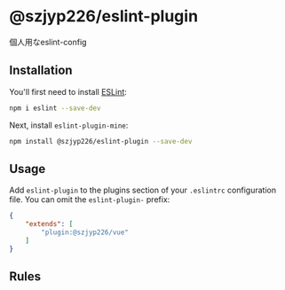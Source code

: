 # @szjyp226/eslint-plugin

個人用なeslint-config

## Installation

You'll first need to install [ESLint](https://eslint.org/):

```sh
npm i eslint --save-dev
```

Next, install `eslint-plugin-mine`:

```sh
npm install @szjyp226/eslint-plugin --save-dev
```

## Usage

Add `eslint-plugin` to the plugins section of your `.eslintrc` configuration file. You can omit the `eslint-plugin-` prefix:

```json
{
    "extends": [
        "plugin:@szjyp226/vue"
    ]
}
```

## Rules


